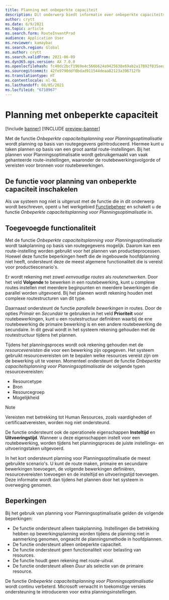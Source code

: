```yaml
---
title: Planning met onbeperkte capaciteit
description: Dit onderwerp biedt informatie over onbeperkte capaciteitsplanning voor Planningsoptimalisatie. Het bevat ook een beschrijving van huidige functiebeperkingen.
author: crytt
ms.date: 6/9/2021
ms.topic: article
ms.search.form: RouteInventProd
audience: Application User
ms.reviewer: kamaybac
ms.search.region: Global
ms.author: crytt
ms.search.validFrom: 2021-06-09
ms.dyn365.ops.version: AX 7.0.0
ms.openlocfilehash: fc40dc2bcf1969e4c566b624a9425638e69ab2a17892f035aeabb74068aadd14
ms.sourcegitcommit: 42fe9790ddf0bdad911544deaa82123a396712fb
ms.translationtype: HT
ms.contentlocale: nl-NL
ms.lasthandoff: 08/05/2021
ms.locfileid: "6718967"
---
```

# <a name="scheduling-with-infinite-capacity"></a>Planning met onbeperkte capaciteit

[!include [banner](../../includes/banner.md)]
[!INCLUDE [preview-banner](../../includes/preview-banner.md)]

Met de functie *Onbeperkte capaciteitsplanning voor Planningsoptimalisatie* wordt planning op basis van routegegevens geïntroduceerd. Hiermee kunt u taken plannen op basis van een groot aantal route-instellingen. Bij het plannen voor Planningsoptimalisatie wordt gebruikgemaakt van vaak gehanteerde route-instellingen, waaronder de routebewerkingsvolgorde of vereisten voor bronnen voor routebewerkingen.

## <a name="turn-on-the-infinite-capacity-scheduling-feature"></a>De functie voor planning van onbeperkte capaciteit inschakelen

Als uw systeem nog niet is uitgerust met de functie die in dit onderwerp wordt beschreven, opent u het werkgebied [Functiebeheer](../../../fin-ops-core/fin-ops/get-started/feature-management/feature-management-overview.md) en schakelt u de functie *Onbeperkte capaciteitsplanning voor Planningsoptimalisatie* in.

## <a name="added-functionality"></a>Toegevoegde functionaliteit

Met de functie *Onbeperkte capaciteitsplanning voor Planningsoptimalisatie* wordt taakplanning op basis van routegegevens mogelijk. Daarom kan een route-instelling worden gebruikt voor het plannen van productieprocessen. Hoewel deze functie beperkingen heeft die de ingebouwde hoofdplanning niet heeft, ondersteunt deze de meest algemene functionaliteit die is vereist voor productiescenario's.

Er wordt rekening met zowel *eenvoudige routes* als *routenetwerken*. Door het veld **Volgende** te bewerken in een routebewerking, kunt u complexe routes instellen met meerdere beginpunten en meerdere bewerkingen die parallel worden uitgevoerd. Bij het plannen wordt rekening houden met complexe routestructuren van dit type.

Daarnaast ondersteunt de functie *parallelle bewerkingen* in routes. Door de opties *Primair* en *Secundair* te gebruiken in het veld **Prioriteit** voor routebewerkingen, kunt u een routestructuur definiëren waarbij de ene routebewerking de primaire bewerking is en een andere routebewerking de secundaire. In dit geval wordt in het systeem rekening gehouden met de routestructuur tijdens het plannen.

Tijdens het planningsproces wordt ook rekening gehouden met de *resourcevereisten* die voor een bewerking zijn opgegeven. Het systeem gebruikt resourcevereisten om te bepalen welke resources vereist zijn om de bewerking uit te voeren. Momenteel ondersteunt de functie *Onbeperkte capaciteitsplanning voor Planningsoptimalisatie* de volgende typen resourcevereisten:

- Resourcetype
- Bron
- Resourcegroep
- Mogelijkheid

> [!NOTE]
> Vereisten met betrekking tot Human Resources, zoals vaardigheden of certificaatvereisten, worden nog niet ondersteund.

De functie ondersteunt ook de operationele eigenschappen **Insteltijd** en **Uitvoeringstijd**. Wanneer u deze eigenschappen instelt voor een routebewerking, worden tijdens het planningsproces de juiste instellings- en uitvoeringstaken uitgevoerd.

In het kort ondersteunt planning voor Planningsoptimalisatie de meest gebruikte scenario's. U kunt de route maken, primaire en secundaire bewerkingen toevoegen, de volgende bewerkingen definiëren, resourcevereisten toevoegen en de insteltijd en uitvoeringstijd toevoegen. Deze informatie wordt dan tijdens het plannen door het systeem in overweging genomen.

## <a name="limitations"></a>Beperkingen

Bij het gebruik van planning voor Planningsoptimalisatie gelden de volgende beperkingen:

- De functie ondersteunt alleen taakplanning. Instellingen die betrekking hebben op bewerkingsplanning worden tijdens de planning niet in aanmerking genomen, ongeacht de planningsmethode in hoofdplannen.
- De functie ondersteunt alleen onbeperkte capaciteit.
- De functie ondersteunt geen functionaliteit voor belasting van resources.
- De functie houdt geen rekening met route-uitval.
- De functie ondersteunt alleen *Duur* als selectie van de primaire resource.

De functie *Onbeperkte capaciteitsplanning voor Planningsoptimalisatie* wordt continu verbeterd. Microsoft verwacht in toekomstige versies ondersteuning te introduceren voor extra planningsinstellingen.
